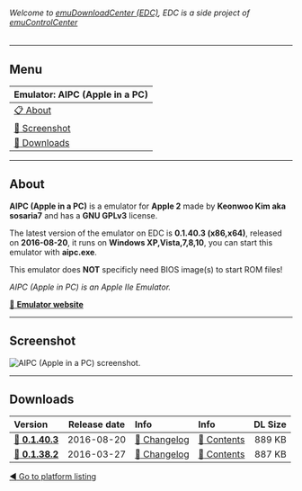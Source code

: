 ###### Welcome to [emuDownloadCenter (EDC)](https://github.com/PhoenixInteractiveNL/emuDownloadCenter/wiki/), EDC is a side project of [emuControlCenter](https://github.com/PhoenixInteractiveNL/emuControlCenter/wiki/)
***
## Menu
| **Emulator: AIPC (Apple in a PC)** |
|:---------|
| [:clipboard: About](#about) |
| [:sunrise: Screenshot](#screenshot) |
| [:floppy_disk: Downloads](#downloads) |
***
## About
**AIPC (Apple in a PC)** is a emulator for **Apple 2** made by **Keonwoo Kim aka sosaria7** and has a **GNU GPLv3** license.

The latest version of the emulator on EDC is **0.1.40.3 (x86,x64)**, released on **2016-08-20**, it runs on **Windows XP,Vista,7,8,10**, you can start this emulator with **aipc.exe**.

This emulator does **NOT** specificly need BIOS image(s) to start ROM files!

_AIPC (Apple in PC) is an Apple IIe Emulator._

[:link: **Emulator website**](https://github.com/sosaria7/appleinpc)
***
## Screenshot
![](https://raw.githubusercontent.com/PhoenixInteractiveNL/emuDownloadCenter/master/hooks/aipc/screen.jpg "AIPC (Apple in a PC) screenshot.")
***
## Downloads
| Version  | Release date  | Info       | Info       | DL Size    |
|:---------|:-------------:|:-----------|:-----------|-----------:|
| [:floppy_disk: **0.1.40.3**](https://github.com/PhoenixInteractiveNL/edc-repo0002/raw/master/aipc/0.1.40.3.7z) | 2016-08-20 | [:page_facing_up: Changelog](https://github.com/PhoenixInteractiveNL/edc-repo0002/blob/master/aipc/0.1.40.3_changelog.txt) | [:mag_right: Contents](https://github.com/PhoenixInteractiveNL/edc-repo0002/blob/master/aipc/0.1.40.3_contents.txt) | 889 KB |
| [:floppy_disk: **0.1.38.2**](https://github.com/PhoenixInteractiveNL/edc-repo0002/raw/master/aipc/0.1.38.2.7z) | 2016-03-27 | [:page_facing_up: Changelog](https://github.com/PhoenixInteractiveNL/edc-repo0002/blob/master/aipc/0.1.38.2_changelog.txt) | [:mag_right: Contents](https://github.com/PhoenixInteractiveNL/edc-repo0002/blob/master/aipc/0.1.38.2_contents.txt) | 887 KB |

[:arrow_backward: Go to platform listing](https://github.com/PhoenixInteractiveNL/emuDownloadCenter/wiki/EDC-Platform-List)
